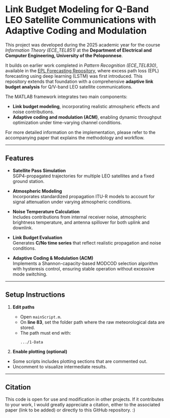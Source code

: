 # Link Budget Modeling for Q-Band LEO Satellite Communications with Adaptive Coding and Modulation

This project was developed during the 2025 academic year for the course *Information Theory (ECE_TEL851)* at the **Department of Electrical and Computer Engineering, University of the Peloponnese**.  

It builds on earlier work completed in *Pattern Recognition (ECE_TEL830)*, available in the [EPL Forecasting Repository](https://github.com/JohnZiangas/Simulation-for-Q-V-Band-Excess-Path-Loss-Forecasting-in-LEO-Satellite-Links-Using-Deep-Learning), where excess path loss (EPL) forecasting using deep learning (LSTM) was first introduced. This repository extends that foundation with a comprehensive **adaptive link budget analysis** for Q/V-band LEO satellite communications.


The MATLAB framework integrates two main components:
- **Link budget modeling**, incorporating realistic atmospheric effects and noise contributions.  
- **Adaptive coding and modulation (ACM)**, enabling dynamic throughput optimization under time-varying channel conditions.  

 For more detailed information on the implementation, please refer to the accompanying paper that explains the methodology and workflow.

---

## Features

- **Satellite Pass Simulation**  
  SGP4-propagated trajectories for multiple LEO satellites and a fixed ground station.

- **Atmospheric Modeling**  
  Incorporates standardized propagation ITU-R models to account for signal attenuation under varying atmospheric conditions.

- **Noise Temperature Calculation**  
  Includes contributions from internal receiver noise, atmospheric brightness temperature, and antenna spillover for both uplink and downlink.

- **Link Budget Evaluation**  
  Generates **C/No time series** that reflect realistic propagation and noise conditions.

- **Adaptive Coding & Modulation (ACM)**  
  Implements a Shannon-capacity-based MODCOD selection algorithm with hysteresis control, ensuring stable operation without excessive mode switching.  

---

##  Setup Instructions

1. **Edit paths**  
   - Open `mainScript.m`.  
   - On **line 83**, set the folder path where the raw meteorological data are stored.  
   - The path must end with:  
     ```
     .../1-Data
     ```
     
  2. **Enable plotting (optional)**  
   - Some scripts includes plotting sections that are commented out.  
   - Uncomment to visualize intermediate results.

---

## Citation

This code is open for use and modification in other projects. If it contributes to your work, I would greatly appreciate a citation, either to the associated paper (link to be added) or directly to this GitHub repository. :)
